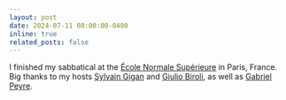 ```yaml
---
layout: post
date: 2024-07-11 08:00:00-0400
inline: true
related_posts: false
---
```


 I finished my sabbatical at the [&Eacute;cole Normale Sup&eacute;rieure](https://www.ens.psl.eu/en) in Paris, France. Big thanks to my hosts [Sylvain Gigan](https://www.lkb.upmc.fr/opticalimaging/sylvain-gigan/) and [Giulio Biroli](https://www.lpens.ens.psl.eu/giulio-biroli/), as well as [Gabriel Peyre](https://www.gpeyre.com/).
